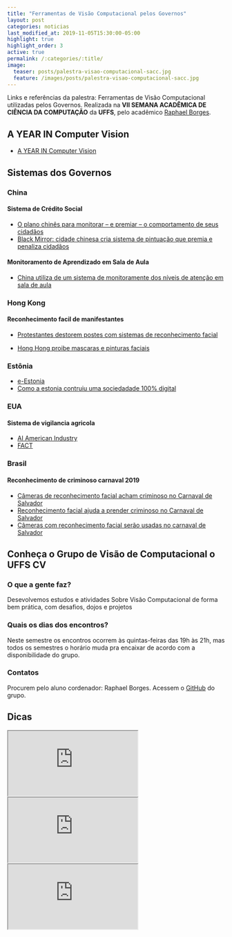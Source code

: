 ```yaml
---
title: "Ferramentas de Visão Computacional pelos Governos"
layout: post
categories: noticias
last_modified_at: 2019-11-05T15:30:00-05:00
highlight: true
highlight_order: 3
active: true
permalink: /:categories/:title/
image:
  teaser: posts/palestra-visao-computacional-sacc.jpg
  feature: /images/posts/palestra-visao-computacional-sacc.jpg
---
```


Links e referências da palestra: Ferramentas de Visão Computacional utilizadas pelos Governos. Realizada na  **VII SEMANA ACADÊMICA DE CIÊNCIA DA COMPUTAÇÃO** da **UFFS**, pelo acadêmico [Raphael Borges](http://github.com/oraphaborges).

## A YEAR IN Computer Vision
- [A YEAR IN Computer Vision](https://www.themtank.org/a-year-in-computer-vision)

## Sistemas dos Governos

### China
#### Sistema de Crédito Social
- [O plano chinês para monitorar – e premiar – o comportamento de seus cidadãos](https://www.bbc.com/portuguese/internacional-42033007)
- [Black Mirror: cidade chinesa cria sistema de pintuação que premia e penaliza cidadãos](https://epocanegocios.globo.com/Mundo/noticia/2019/04/black-mirror-cidade-chinesa-cria-sistema-de-pontuacao-que-premia-e-penaliza-cidadaos.html)

#### Monitoramento de Aprendizado em Sala de Aula
- [China utiliza de um sistema de monitoramente dos níveis de atenção em sala de aula](ttps://www.youtube.com/watch?time_continue=2&v=JMLsHI8aV0g)

### Hong Kong
#### Reconhecimento facil de manifestantes
- [Protestantes destorem postes com sistemas de reconhecimento facial](https://canaltech.com.br/inteligencia-artificial/protestantes-de-hong-kong-destroem-postes-com-sistemas-de-reconhecimento-facial-147861/)

- [Hong Hong proibe mascaras e pinturas faciais](https://gizmodo.uol.com.br/hong-kong-proibe-mascaras-pinturas-faciais-reconhecimento-facial)

### Estônia
- [e-Estonia](https://e-estonia.com/)
- [Como a estonia contruiu uma sociedadade 100% digital](https://epocanegocios.globo.com/Tecnologia/noticia/2018/08/como-estonia-construiu-uma-sociedade-digital.html)

### EUA
#### Sistema de vigilancia agricola
- [ AI American Industry](https://www.whitehouse.gov/ai/ai-american-industry/)
- [FACT](https://nifa.usda.gov/program/fact)

### Brasil
#### Reconhecimento de criminoso carnaval 2019
- [Câmeras de reconhecimento facial acham criminoso no Carnaval de Salvador](https://noticias.uol.com.br/cotidiano/ultimas-noticias/2019/03/05/cameras-de-reconhecimento-facial-acham-criminoso-no-carnaval-de-salvador.html)
- [Reconhecimento facial ajuda a prender criminoso no Carnaval de Salvador](https://canaltech.com.br/seguranca/reconhecimento-facial-ajuda-a-prender-criminoso-no-carnaval-de-salvador-134189/)
- [Câmeras com reconhecimento facial serão usadas no carnaval de Salvador](http://g1.globo.com/bahia/bahia-meio-dia/videos/t/edicoes/v/cameras-com-reconhecimento-facial-serao-usadas-no-carnaval-de-salvador/7409219/)


## Conheça o Grupo de Visão de Computacional o UFFS CV
### O que a gente faz?
Desevolvemos estudos e atividades Sobre Visão Computacional de forma bem prática, com desafios, dojos e projetos

### Quais os dias dos encontros?
Neste semestre os encontros ocorrem às quintas-feiras das 19h às 21h, mas todos os semestres o horário muda pra encaixar de acordo com a disponibilidade do grupo.

### Contatos
Procurem pelo aluno cordenador: Raphael Borges. Acessem o [GitHub](http://github.com/uffscv) do grupo.

## Dicas

<iframe src="https://open.spotify.com/embed-podcast/episode/1alkOH1KtT1Aht5eygoaMK" class="full-with"></iframe>

<div class="embed-responsive embed-responsive-16by9">
  <iframe src="https://www.youtube.com/embed/OLnRpiMepUw" class="embed-responsive-item" allowfullscreen></iframe>
</div>

<div class="embed-responsive embed-responsive-16by9">
  <iframe src="https://www.youtube.com/embed/7tqJsms0viI" class="embed-responsive-item" allowfullscreen></iframe>
</div>
